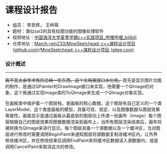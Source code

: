 # 课程设计报告

* 组员： 李昱辉， 王梓萌
* 题材：类似sai2的具有绘图功能的图像处理软件
* 视频地址：[中国海洋大学夏季学期c++实践项目_哔哩哔哩_bilibili](https://www.bilibili.com/video/BV1ag411c78V/)
* 仓库地址：[March-rain233/MineSketchpad: c++课程设计项目 (github.com)](https://github.com/March-rain233/MineSketchpad)/[MineSketchpad: c++课程设计项目 (gitee.com)](https://gitee.com/March__rain/MineSketchpad)

### 设计概述

---

​	<s>我不是太会学术性的总结一些东西，这个文档我就口水化啦。</s>首先是显示图片功能的制作，是通过QPainter的DrawImage接口来实现，他需要一个QImage的对象，这个我通过实现Image类的ToQImage来生成一个QImage对象实现。

​	在画板类中维护着一个图层栈，是画板的核心数据，这个图层有自己定义的一个类LayerModel，这个类是画板的模型，具备可视、锁定、以及图像数据与图层效果等属性，画面显示是通过画板从最底层的图层向上传递一张画布（Image）每个图层根据自己的图层效果将图像数据渲染到画布上，当所有图层渲染结束后，画布将被转换为QImage来进行显示。每个图层具备一个源数据以及一个缓冲区，当对图层进行修改时需要调用BeginPaint来通知图层将源数据复制进缓冲区内，让外界修改缓冲区，并在修改结束后调用EndPaint来将缓冲区数据读入源数据内，或是调用CancelPaint来取消这次的修改。


